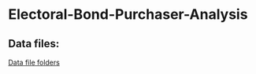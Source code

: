 # Electoral-Bond-Purchaser-Analysis
## Data files:
<a href="https://drive.google.com/drive/folders/1DUfXPbIrcLLjm91Pl4nAtL-N8VGfl-BH?usp=sharing">Data file folders</a>
